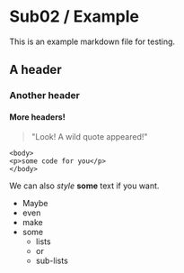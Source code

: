 # Sub02 / Example

This is an example markdown file for testing.

## A header
### Another header
#### More headers!

> "Look! A wild quote appeared!"

	<body>
	<p>some code for you</p>
	</body>

We can also *style* **some** text if you want.

 * Maybe
 * even
 * make
 * some
 	* lists
 	* or
 	* sub-lists
